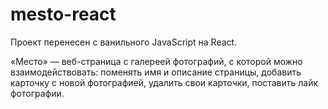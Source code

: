 # mesto-react
Проект перенесен с ванильного JavaScript на React.

«Место» — веб-страница с галереей фотографий, с которой можно взаимодействовать: поменять имя и описание страницы, добавить карточку с новой фотографией, удалить свои карточки, поставить лайк фотографии. 
